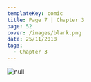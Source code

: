 ```yaml
---
templateKey: comic
title: Page 7 | Chapter 3
page: 52
cover: /images/blank.png
date: 25/11/2018
tags:
  - Chapter 3
---
```

![null](/images/0052c3p7kufa.png)
